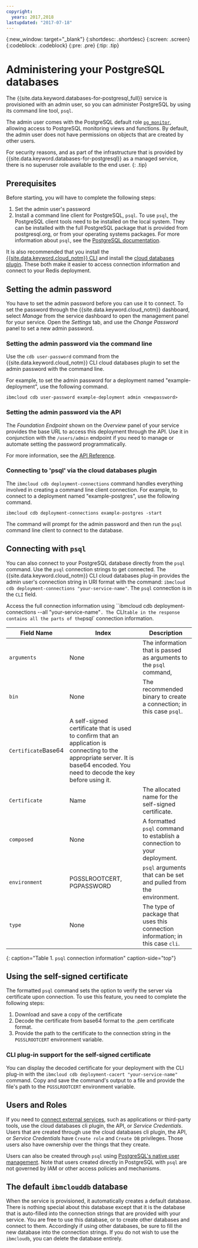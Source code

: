 ```yaml
---
copyright:
  years: 2017,2018
lastupdated: "2017-07-18"
---
```


{:new_window: target="_blank"}
{:shortdesc: .shortdesc}
{:screen: .screen}
{:codeblock: .codeblock}
{:pre: .pre}
{:tip: .tip}

# Administering your PostgreSQL databases

The {{site.data.keyword.databases-for-postgresql_full}} service is provisioned with an admin user, so you can administer PostgreSQL by using its command line tool, `psql`.

The admin user comes with the PostgreSQL default role [`pg_monitor`](https://www.postgresql.org/docs/10/static/default-roles.html), allowing access to PostgreSQL monitoring views and functions. By default, the admin user does not have permissions on objects that are created by other users.

For security reasons, and as part of the infrastructure that is provided by {{site.data.keyword.databases-for-postgresql}} as a managed service, there is no superuser role available to the end user.
{: .tip}

## Prerequisites

Before starting, you will have to complete the following steps:

1. Set the admin user's password
2. Install a command line client for PostgreSQL, `psql`. To use `psql`, the PostgreSQL client tools need to be installed on the local system. They can be installed with the full PostgreSQL package that is provided from postgresql.org, or from your operating systems packages. For more information about `psql`, see the [PostgreSQL documentation](https://www.postgresql.org/docs/current/static/app-psql.html).

It is also recommended that you install the [{{site.data.keyword.cloud_notm}} CLI](https://console.{DomainName}/docs/cli/index.html#overview) and install the [cloud databases plugin](). These both make it easier to access connection information and connect to your Redis deployment.

## Setting the admin password

You have to set the admin password before you can use it to connect. To set the password through the {{site.data.keyword.cloud_notm}} dashboard, select _Manage_ from the service dashboard to open the management panel for your service. Open the _Settings_ tab, and use the _Change Password_ panel to set a new admin password.

### Setting the admin password via the command line

Use the `cdb user-password` command from the {{site.data.keyword.cloud_notm}} CLI cloud databases plugin to set the admin password with the command line.

For example, to set the admin password for a deployment named "example-deployment", use the following command.
```
ibmcloud cdb user-password example-deployment admin <newpassword>
```

### Setting the admin password via the API

The _Foundation Endpoint_ shown on the _Overview_ panel of your service provides the base URL to access this deployment through the API. Use it in conjunction with the `/users/admin` endpoint if you need to manage or automate setting the password programmatically.

For more information, see the [API Reference](https://pages.github.ibm.com/compose/apidocs/apiv4doc-static.html#operation/changeUserPassword).

### Connecting to 'psql' via the cloud databases plugin

The `ibmcloud cdb deployment-connections` command handles everything involved in creating a command line client connection. For example, to connect to a deployment named  "example-postgres", use the following command.

```
ibmcloud cdb deployment-connections example-postgres -start
```

The command will prompt for the admin password and then run the `psql` command line client to connect to the database.

## Connecting with `psql`

You can also connect to your PostgreSQL database directly from the `psql` command. Use the `psql` connection strings to get connected. The {{site.data.keyword.cloud_notm}} CLI cloud databases plug-in provides the admin user's connection string in URI format with the command: `ibmcloud cdb deployment-connections "your-service-name"`. The `psql` connection is in the `CLI` field.

Access the full connection information using ``ibmcloud cdb deployment-connections --all "your-service-name"`. The `CLI` table in the response contains all the parts of the `psql` connection information.

Field Name|Index|Description
----------|-----------|-----------
`arguments`|None|The information that is passed as arguments to the `psql` command,
`bin`|None|The recommended binary to create a connection; in this case `psql`.
`Certificate`Base64|A self-signed certificate that is used to confirm that an application is connecting to the appropriate server. It is base64 encoded. You need to decode the key before using it.
`Certificate`|Name|The allocated name for the self-signed certificate.
`composed`|None|A formatted `psql` command to establish a connection to your deployment.
`environment`|PGSSLROOTCERT, PGPASSWORD|`psql` arguments that can be set and pulled from the environment.
`type`|None|The type of package that uses this connection information; in this case `cli`. 
{: caption="Table 1. `psql` connection information" caption-side="top"}

## Using the self-signed certificate

The formatted `psql` command sets the option to verify the server via certificate upon connection. To use this feature, you need to complete the following steps:

1. Download and save a copy of the certificate
2. Decode the certificate from base64 format to the .pem certificate format.
3. Provide the path to the certificate to the connection string in the `PGSSLROOTCERT` environment variable.

### CLI plug-in support for the self-signed certificate

You can display the decoded certificate for your deployment with the CLI plug-in with the `ibmcloud cdb deployment-cacert "your-service-name"` command. Copy and save the command's output to a file and provide the file's path to the `PGSSLROOTCERT` environment variable.

## Users and Roles

If you need to [connect external services](./connecting-external.html), such as applications or third-party tools, use the cloud databases cli plugin, the API, or  _Service Credentials_. Users that are created through use the cloud databases cli plugin, the API, or  _Service Credentials_ have `Create role` and `Create DB` privileges. Those users also have ownership over the things that they create.

Users can also be created through `psql` using [PostgreSQL's native user management](https://www.postgresql.org/docs/10/static/user-manag.html). Note that users created directly in PostgreSQL with `psql` are not governed by IAM or other access policies and mechanisms.

## The default `ibmclouddb` database

When the service is provisioned, it automatically creates a default database. There is nothing special about this database except that it is the database that is auto-filled into the connection strings that are provided with your service. You are free to use this database, or to create other databases and connect to them. Accordingly if using other databases, be sure to fill the new database into the connection strings. If you do not wish to use the `ibmcloudb`, you can delete the database entirely.

